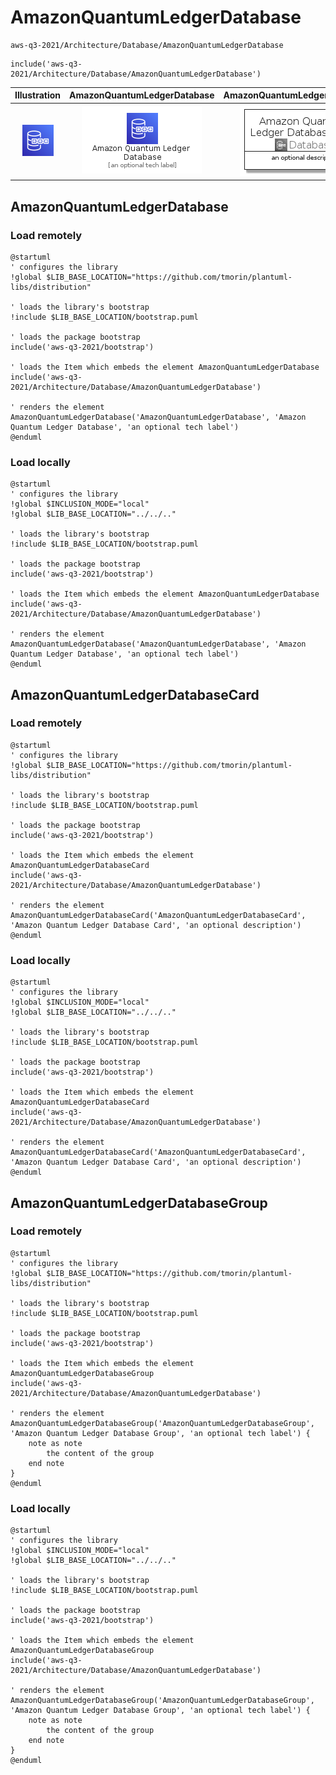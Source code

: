 # AmazonQuantumLedgerDatabase


```text
aws-q3-2021/Architecture/Database/AmazonQuantumLedgerDatabase
```

```text
include('aws-q3-2021/Architecture/Database/AmazonQuantumLedgerDatabase')
```



| Illustration | AmazonQuantumLedgerDatabase | AmazonQuantumLedgerDatabaseCard | AmazonQuantumLedgerDatabaseGroup |
| :---: | :---: | :---: | :---: |
| ![illustration for Illustration](../../../aws-q3-2021/Architecture/Database/AmazonQuantumLedgerDatabase.png) | ![illustration for AmazonQuantumLedgerDatabase](../../../aws-q3-2021/Architecture/Database/AmazonQuantumLedgerDatabase.Local.png) | ![illustration for AmazonQuantumLedgerDatabaseCard](../../../aws-q3-2021/Architecture/Database/AmazonQuantumLedgerDatabaseCard.Local.png) | ![illustration for AmazonQuantumLedgerDatabaseGroup](../../../aws-q3-2021/Architecture/Database/AmazonQuantumLedgerDatabaseGroup.Local.png) |




## AmazonQuantumLedgerDatabase

### Load remotely
```plantuml
@startuml
' configures the library
!global $LIB_BASE_LOCATION="https://github.com/tmorin/plantuml-libs/distribution"

' loads the library's bootstrap
!include $LIB_BASE_LOCATION/bootstrap.puml

' loads the package bootstrap
include('aws-q3-2021/bootstrap')

' loads the Item which embeds the element AmazonQuantumLedgerDatabase
include('aws-q3-2021/Architecture/Database/AmazonQuantumLedgerDatabase')

' renders the element
AmazonQuantumLedgerDatabase('AmazonQuantumLedgerDatabase', 'Amazon Quantum Ledger Database', 'an optional tech label')
@enduml
```

### Load locally
```plantuml
@startuml
' configures the library
!global $INCLUSION_MODE="local"
!global $LIB_BASE_LOCATION="../../.."

' loads the library's bootstrap
!include $LIB_BASE_LOCATION/bootstrap.puml

' loads the package bootstrap
include('aws-q3-2021/bootstrap')

' loads the Item which embeds the element AmazonQuantumLedgerDatabase
include('aws-q3-2021/Architecture/Database/AmazonQuantumLedgerDatabase')

' renders the element
AmazonQuantumLedgerDatabase('AmazonQuantumLedgerDatabase', 'Amazon Quantum Ledger Database', 'an optional tech label')
@enduml
```

## AmazonQuantumLedgerDatabaseCard

### Load remotely
```plantuml
@startuml
' configures the library
!global $LIB_BASE_LOCATION="https://github.com/tmorin/plantuml-libs/distribution"

' loads the library's bootstrap
!include $LIB_BASE_LOCATION/bootstrap.puml

' loads the package bootstrap
include('aws-q3-2021/bootstrap')

' loads the Item which embeds the element AmazonQuantumLedgerDatabaseCard
include('aws-q3-2021/Architecture/Database/AmazonQuantumLedgerDatabase')

' renders the element
AmazonQuantumLedgerDatabaseCard('AmazonQuantumLedgerDatabaseCard', 'Amazon Quantum Ledger Database Card', 'an optional description')
@enduml
```

### Load locally
```plantuml
@startuml
' configures the library
!global $INCLUSION_MODE="local"
!global $LIB_BASE_LOCATION="../../.."

' loads the library's bootstrap
!include $LIB_BASE_LOCATION/bootstrap.puml

' loads the package bootstrap
include('aws-q3-2021/bootstrap')

' loads the Item which embeds the element AmazonQuantumLedgerDatabaseCard
include('aws-q3-2021/Architecture/Database/AmazonQuantumLedgerDatabase')

' renders the element
AmazonQuantumLedgerDatabaseCard('AmazonQuantumLedgerDatabaseCard', 'Amazon Quantum Ledger Database Card', 'an optional description')
@enduml
```

## AmazonQuantumLedgerDatabaseGroup

### Load remotely
```plantuml
@startuml
' configures the library
!global $LIB_BASE_LOCATION="https://github.com/tmorin/plantuml-libs/distribution"

' loads the library's bootstrap
!include $LIB_BASE_LOCATION/bootstrap.puml

' loads the package bootstrap
include('aws-q3-2021/bootstrap')

' loads the Item which embeds the element AmazonQuantumLedgerDatabaseGroup
include('aws-q3-2021/Architecture/Database/AmazonQuantumLedgerDatabase')

' renders the element
AmazonQuantumLedgerDatabaseGroup('AmazonQuantumLedgerDatabaseGroup', 'Amazon Quantum Ledger Database Group', 'an optional tech label') {
    note as note
        the content of the group
    end note
}
@enduml
```

### Load locally
```plantuml
@startuml
' configures the library
!global $INCLUSION_MODE="local"
!global $LIB_BASE_LOCATION="../../.."

' loads the library's bootstrap
!include $LIB_BASE_LOCATION/bootstrap.puml

' loads the package bootstrap
include('aws-q3-2021/bootstrap')

' loads the Item which embeds the element AmazonQuantumLedgerDatabaseGroup
include('aws-q3-2021/Architecture/Database/AmazonQuantumLedgerDatabase')

' renders the element
AmazonQuantumLedgerDatabaseGroup('AmazonQuantumLedgerDatabaseGroup', 'Amazon Quantum Ledger Database Group', 'an optional tech label') {
    note as note
        the content of the group
    end note
}
@enduml
```


